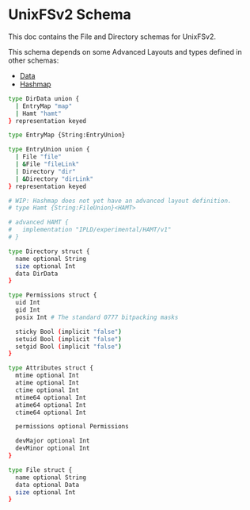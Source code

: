 # UnixFSv2 Schema

This doc contains the File and Directory schemas for UnixFSv2.

This schema depends on some Advanced Layouts and types defined
in other schemas:

* [Data](https://github.com/ipld/specs/pull/211)
* [Hashmap](https://github.com/ipld/specs/blob/master/data-structures/hashmap.md)

```sh
type DirData union {
  | EntryMap "map"
  | Hamt "hamt"
} representation keyed

type EntryMap {String:EntryUnion}

type EntryUnion union {
  | File "file"
  | &File "fileLink"
  | Directory "dir"
  | &Directory "dirLink"
} representation keyed

# WIP: Hashmap does not yet have an advanced layout definition.
# type Hamt {String:FileUnion}<HAMT>

# advanced HAMT {
#   implementation "IPLD/experimental/HAMT/v1"
# }

type Directory struct {
  name optional String
  size optional Int
  data DirData
}

type Permissions struct {
  uid Int
  gid Int
  posix Int # The standard 0777 bitpacking masks

  sticky Bool (implicit "false")
  setuid Bool (implicit "false")
  setgid Bool (implicit "false")
}

type Attributes struct {
  mtime optional Int
  atime optional Int
  ctime optional Int
  mtime64 optional Int
  atime64 optional Int
  ctime64 optional Int

  permissions optional Permissions

  devMajor optional Int
  devMinor optional Int
}

type File struct {
  name optional String
  data optional Data
  size optional Int
}
```
